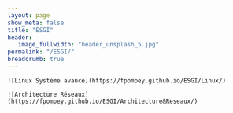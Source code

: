 ```yaml
---
layout: page
show_meta: false
title: "ESGI"
header:
   image_fullwidth: "header_unsplash_5.jpg"
permalink: "/ESGI/"
breadcrumb: true
---
```


    ![Linux Système avancé](https://fpompey.github.io/ESGI/Linux/)  

    ![Architecture Réseaux](https://fpompey.github.io/ESGI/Architecture&Reseaux/)  

